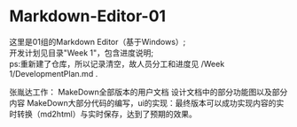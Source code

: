 # Markdown-Editor-01

这里是01组的Markdown Editor（基于Windows）;     
开发计划见目录"Week 1"，包含进度说明;       
ps:重新建了仓库，所以记录清空，故人员分工和进度见 /Week 1/DevelopmentPlan.md .

张胤达工作：
MakeDown全部版本的用户文档
设计文档中的部分功能图以及部分内容
MakeDown大部分代码的编写，ui的实现：最终版本可以成功实现内容的实时转换（md2html）与实时保存，达到了预期的效果。
